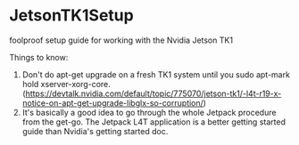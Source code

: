 # JetsonTK1Setup
foolproof setup guide for working with the Nvidia Jetson TK1

Things to know:

1. Don't do apt-get upgrade on a fresh TK1 system until you sudo apt-mark hold xserver-xorg-core. (https://devtalk.nvidia.com/default/topic/775070/jetson-tk1/-l4t-r19-x-notice-on-apt-get-upgrade-libglx-so-corruption/)
2. It's basically a good idea to go through the whole Jetpack procedure from the get-go. The Jetpack L4T application is a better getting started guide than Nvidia's getting started doc.

